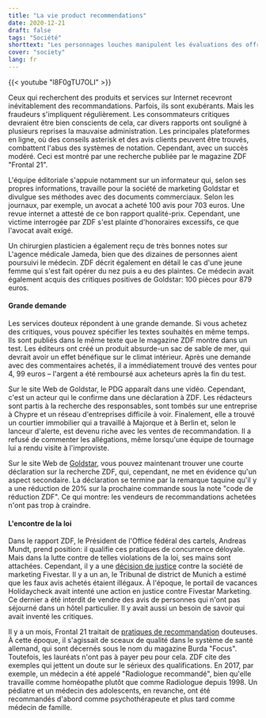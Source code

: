 ```yaml
---
title: "La vie product recommendations"
date: 2020-12-21
draft: false
tags: "Société"
shorttext: "Les personnages louches manipulent les évaluations des offres Internet. Une recherche ZDF révèle comment cela fonctionne en détail."
cover: "society"
lang: fr
---
```


{{< youtube "l8F0gTU7OLI" >}}

Ceux qui recherchent des produits et services sur Internet recevront inévitablement des recommandations. Parfois, ils sont exubérants. Mais les fraudeurs s'impliquent régulièrement. Les consommateurs critiques devraient être bien conscients de cela, car divers rapports ont souligné à plusieurs reprises la mauvaise administration. Les principales plateformes en ligne, où des conseils asterisk et des avis clients peuvent être trouvés, combattent l'abus des systèmes de notation. Cependant, avec un succès modéré. Ceci est montré par une recherche publiée par le magazine ZDF "Frontal 21".

L'équipe éditoriale s'appuie notamment sur un informateur qui, selon ses propres informations, travaille pour la société de marketing Goldstar et divulgue ses méthodes avec des documents commerciaux. Selon les journaux, par exemple, un avocat a acheté 100 avis pour 703 euros. Une revue internet a attesté de ce bon rapport qualité-prix. Cependant, une victime interrogée par ZDF s'est plainte d'honoraires excessifs, ce que l'avocat avait exigé.

Un chirurgien plasticien a également reçu de très bonnes notes sur L'agence médicale Jameda, bien que des dizaines de personnes aient poursuivi le médecin. ZDF décrit également en détail le cas d'une jeune femme qui s'est fait opérer du nez puis a eu des plaintes. Ce médecin avait également acquis des critiques positives de Goldstar: 100 pièces pour 879 euros.

#### Grande demande

Les services douteux répondent à une grande demande. Si vous achetez des critiques, vous pouvez spécifier les textes souhaités en même temps. Ils sont publiés dans le même texte que le magazine ZDF montre dans un test. Les éditeurs ont créé un produit absurde-un sac de sable de mer, qui devrait avoir un effet bénéfique sur le climat intérieur. Après une demande avec des commentaires achetés, il a immédiatement trouvé des ventes pour 4, 99 euros – l'argent a été remboursé aux acheteurs après la fin du test.

Sur le site Web de Goldstar, le PDG apparaît dans une vidéo. Cependant, c'est un acteur qui le confirme dans une déclaration à ZDF. Les rédacteurs sont partis à la recherche des responsables, sont tombés sur une entreprise à Chypre et un réseau d'entreprises difficile à voir. Finalement, elle a trouvé un courtier immobilier qui a travaillé à Majorque et à Berlin et, selon le lanceur d'alerte, est devenu riche avec les ventes de recommandation. Il a refusé de commenter les allégations, même lorsqu'une équipe de tournage lui a rendu visite à l'improviste.

Sur le site Web de [Goldstar](https://goldstar-marketing.net/ "Goldstar Marketing"), vous pouvez maintenant trouver une courte déclaration sur la recherche ZDF, qui, cependant, ne met en évidence qu'un aspect secondaire. La déclaration se termine par la remarque taquine qu'il y a une réduction de 20% sur la prochaine commande sous la note "code de réduction ZDF". Ce qui montre: les vendeurs de recommandations achetées n'ont pas trop à craindre.

#### L'encontre de la loi

Dans le rapport ZDF, le Président de l'Office fédéral des cartels, Andreas Mundt, prend position: il qualifie ces pratiques de concurrence déloyale. Mais dans la lutte contre de telles violations de la loi, ses mains sont attachées. Cependant, il y a une [décision de justice](https://www.tagesspiegel.de/wirtschaft/urteil-mit-signalcharakter-fake-bewertungen-bei-amazon-und-co-sind-rechtswidrig/25172496.html "Fake-Bewertungen bei Amazon und Co. sind rechtswidrig") contre la société de marketing Fivestar. Il y a un an, le Tribunal de district de Munich a estimé que les faux avis achetés étaient illégaux. À l'époque, le portail de vacances Holidaycheck avait intenté une action en justice contre Fivestar Marketing. Ce dernier a été interdit de vendre des avis de personnes qui n'ont pas séjourné dans un hôtel particulier. Il y avait aussi un besoin de savoir qui avait inventé les critiques.

Il y a un mois, Frontal 21 traitait de [pratiques de recommandation](https://www.zdf.de/politik/frontal-21/fragwuerdige-empfehlungen-fuer-aerzte-100.html "Intransparente Siegelgeschäfte") douteuses. À cette époque, il s'agissait de sceaux de qualité dans le système de santé allemand, qui sont décernés sous le nom du magazine Burda "Focus". Toutefois, les lauréats n'ont pas à payer peu pour cela. ZDF cite des exemples qui jettent un doute sur le sérieux des qualifications. En 2017, par exemple, un médecin a été appelé "Radiologue recommandé", bien qu'elle travaille comme homéopathe plutôt que comme Radiologue depuis 1998. Un pédiatre et un médecin des adolescents, en revanche, ont été recommandés d'abord comme psychothérapeute et plus tard comme médecin de famille.
